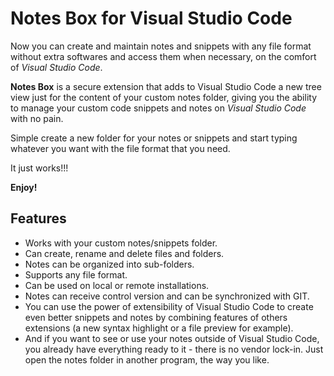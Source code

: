 # Notes Box for Visual Studio Code

Now you can create and maintain notes and snippets with any file format without extra softwares and access them when necessary, on the comfort of *Visual Studio Code*.

**Notes Box** is a secure extension that adds to Visual Studio Code a new tree view just for the content of your custom notes folder, giving you the ability to manage your custom code snippets and notes on *Visual Studio Code* with no pain.

Simple create a new folder for your notes or snippets and start typing whatever you want with the file format that you need.

It just works!!! 

**Enjoy!**

## Features

- Works with your custom notes/snippets folder.
- Can create, rename and delete files and folders.
- Notes can be organized into sub-folders.
- Supports any file format.
- Can be used on local or remote installations.
- Notes can receive control version and can be synchronized with GIT.
- You can use the power of extensibility of Visual Studio Code to create even better snippets and notes by combining features of others extensions (a new syntax highlight or a file preview for example).
- And if you want to see or use your notes outside of Visual Studio Code, you already have everything ready to it - there is no vendor lock-in. Just open the notes folder in another program, the way you like.


